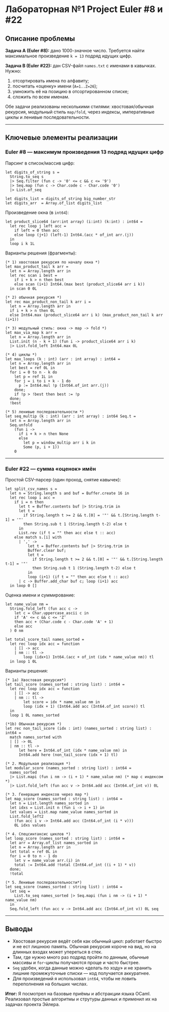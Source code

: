 # Лабораторная №1 Project Euler #8 и #22

## Описание проблемы

**Задача A (Euler #8):** дано 1000-значное число. Требуется найти максимальное произведение `k = 13` подряд идущих цифр.

**Задача B (Euler #22):** дан CSV-файл `names.txt` с именами в кавычках. Нужно:
1) отсортировать имена по алфавиту;
2) посчитать «оценку» имени (`A=1..Z=26`);
3) умножить её на позицию в отсортированном списке;
4) сложить по всем именам.

Обе задачи реализованы несколькими стилями: хвостовая/обычная рекурсия, модульный стиль `map/fold`, через индексы, императивные циклы и ленивые последовательности.

---

## Ключевые элементы реализации

### Euler #8 — максимум произведения 13 подряд идущих цифр

Парсинг в список/массив цифр:

    let digits_of_string s =
      String.to_seq s
      |> Seq.filter (fun c -> '0' <= c && c <= '9')
      |> Seq.map (fun c -> Char.code c - Char.code '0')
      |> List.of_seq

    let digits_list = digits_of_string big_number_str
    let digits_arr  = Array.of_list digits_list

Произведение окна (в `int64`):

    let product_slice64 (arr:int array) (i:int) (k:int) : int64 =
      let rec loop j left acc =
        if left = 0 then acc
        else loop (j+1) (left-1) Int64.(acc * of_int arr.(j))
      in
      loop i k 1L

Варианты решения (фрагменты):

    (* 1) хвостовая рекурсия по началу окна *)
    let max_product_tail k arr =
      let n = Array.length arr in
      let rec scan i best =
        if i + k > n then best
        else scan (i+1) Int64.(max best (product_slice64 arr i k))
      in scan 0 0L

    (* 2) обычная рекурсия *)
    let rec max_product_non_tail k arr i =
      let n = Array.length arr in
      if i + k > n then 0L
      else Int64.max (product_slice64 arr i k) (max_product_non_tail k arr (i+1))

    (* 3) модульный стиль: окна -> map -> fold *)
    let max_via_map k arr =
      let n = Array.length arr in
      List.init (n - k + 1) (fun i -> product_slice64 arr i k)
      |> List.fold_left Int64.max 0L

    (* 4) циклы *)
    let max_loops (k : int) (arr : int array) : int64 =
      let n = Array.length arr in
      let best = ref 0L in
      for i = 0 to n - k do
        let p = ref 1L in
        for j = i to i + k - 1 do
          p := Int64.mul !p (Int64.of_int arr.(j))
        done;
        if !p > !best then best := !p
      done;
      !best

    (* 5) ленивые последовательности *)
    let seq_multip (k : int) (arr : int array) : int64 Seq.t =
      let n = Array.length arr in
      Seq.unfold
        (fun i ->
          if i + k > n then None
          else
            let p = window_multip arr i k in
            Some (p, i + 1))
        0

---

### Euler #22 — сумма «оценок» имён

Простой CSV-парсер (один проход, снятие кавычек):

    let split_csv_names s =
      let n = String.length s and buf = Buffer.create 16 in
      let rec loop i acc =
        if i = n then
          let t = Buffer.contents buf |> String.trim in
          let t =
            if String.length t >= 2 && t.[0] = '"' && t.[String.length t-1] = '"'
            then String.sub t 1 (String.length t-2) else t
          in
          List.rev (if t = "" then acc else t :: acc)
        else match s.[i] with
          | ',' ->
              let t = Buffer.contents buf |> String.trim in
              Buffer.clear buf;
              let t =
                if String.length t >= 2 && t.[0] = '"' && t.[String.length t-1] = '"'
                then String.sub t 1 (String.length t-2) else t
              in
              loop (i+1) (if t = "" then acc else t :: acc)
          | c -> Buffer.add_char buf c; loop (i+1) acc
      in loop 0 []

Оценка имени и суммирование:

    let name_value nm =
      String.fold_left (fun acc c ->
        let c = Char.uppercase_ascii c in
        if 'A' <= c && c <= 'Z'
        then acc + (Char.code c - Char.code 'A' + 1)
        else acc
      ) 0 nm

    let total_score_tail names_sorted =
      let rec loop idx acc = function
        | [] -> acc
        | nm :: tl ->
            loop (idx+1) Int64.(acc + of_int (idx * name_value nm)) tl
      in loop 1 0L

Варианты решения:

    (* 1a) Хвостовая рекурсия*)
    let tail_score (names_sorted : string list) : int64 =
      let rec loop idx acc = function
        | [] -> acc
        | nm :: tl ->
            let score = idx * name_value nm in
            loop (idx + 1) (Int64.add acc (Int64.of_int score)) tl
      in
      loop 1 0L names_sorted

    (*1b) Обычная рекурсия *)
    let rec non_tail_score (idx : int) (names_sorted : string list) : int64 =
      match names_sorted with
      | [] -> 0L
      | nm :: tl ->
          let here = Int64.of_int (idx * name_value nm) in
          Int64.add here (non_tail_score (idx + 1) tl)

    (* 2. Модульная реализация *)
    let modular_score (names_sorted : string list) : int64 =
      names_sorted
      |> List.mapi (fun i nm -> (i + 1) * name_value nm) (* map с индексом *)
      |> List.fold_left (fun acc v -> Int64.add acc (Int64.of_int v)) 0L

    (* 3. Генерация индексов через map *)
    let map_score (names_sorted : string list) : int64 =
      let n = List.length names_sorted in
      let idxs = List.init n (fun i -> i + 1) in
      let values = List.map name_value names_sorted in
      List.fold_left2
        (fun acc i v -> Int64.add acc (Int64.of_int (i * v)))
        0L idxs values

    (* 4. Спецсинтаксис циклов *)
    let loop_score (names_sorted : string list) : int64 =
      let arr = Array.of_list names_sorted in
      let n = Array.length arr in
      let total = ref 0L in
      for i = 0 to n - 1 do
        let v = name_value arr.(i) in
        total := Int64.add !total (Int64.of_int ((i + 1) * v))
      done;
      !total

    (* 5. Ленивые последовательности*)
    let seq_score (names_sorted : string list) : int64 =
      let seq =
        List.to_seq names_sorted |> Seq.mapi (fun i nm -> (i + 1) * name_value nm)
      in
      Seq.fold_left (fun acc v -> Int64.add acc (Int64.of_int v)) 0L seq
      
---

## Выводы

- Хвостовая рекурсия ведёт себя как обычный цикл: работает быстро и не ест лишнюю память. Обычная рекурсия короче на вид, но на длинных входах может упереться в стек.
- Там, где нужно много раз подряд пройти по данным, обычные массивы и `for`-циклы получаются проще и часто быстрее.
- `Seq` удобен, когда данные можно «делать по ходу» и не хранить лишние промежуточные списки — код получается аккуратнее.
- Для произведений я использовал `int64`, чтобы не ловить переполнения на больших числах.


**Итог:** Я посмотрел на базовые приёмы и абстракции языка OCaml. Реализовал простые алгоритмы и струтуры данных и применил их на задачах проекта Эйлера. 
